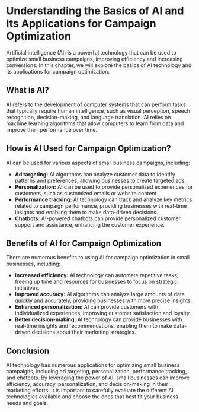 Understanding the Basics of AI and Its Applications for Campaign Optimization
======================================================================================================

Artificial intelligence (AI) is a powerful technology that can be used to optimize small business campaigns, improving efficiency and increasing conversions. In this chapter, we will explore the basics of AI technology and its applications for campaign optimization.

What is AI?
-----------

AI refers to the development of computer systems that can perform tasks that typically require human intelligence, such as visual perception, speech recognition, decision-making, and language translation. AI relies on machine learning algorithms that allow computers to learn from data and improve their performance over time.

How is AI Used for Campaign Optimization?
-----------------------------------------

AI can be used for various aspects of small business campaigns, including:

* **Ad targeting:** AI algorithms can analyze customer data to identify patterns and preferences, allowing businesses to create targeted ads.
* **Personalization:** AI can be used to provide personalized experiences for customers, such as customized emails or website content.
* **Performance tracking:** AI technology can track and analyze key metrics related to campaign performance, providing businesses with real-time insights and enabling them to make data-driven decisions.
* **Chatbots:** AI-powered chatbots can provide personalized customer support and assistance, enhancing the customer experience.

Benefits of AI for Campaign Optimization
----------------------------------------

There are numerous benefits to using AI for campaign optimization in small businesses, including:

* **Increased efficiency:** AI technology can automate repetitive tasks, freeing up time and resources for businesses to focus on strategic initiatives.
* **Improved accuracy:** AI algorithms can analyze large amounts of data quickly and accurately, providing businesses with more precise insights.
* **Enhanced personalization:** AI can provide customers with individualized experiences, improving customer satisfaction and loyalty.
* **Better decision-making:** AI technology can provide businesses with real-time insights and recommendations, enabling them to make data-driven decisions about their marketing strategies.

Conclusion
----------

AI technology has numerous applications for optimizing small business campaigns, including ad targeting, personalization, performance tracking, and chatbots. By leveraging the power of AI, small businesses can improve efficiency, accuracy, personalization, and decision-making in their marketing efforts. It is important to carefully evaluate the different AI technologies available and choose the ones that best fit your business needs and goals.


